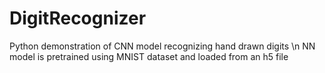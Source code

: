 # DigitRecognizer

Python demonstration of CNN model recognizing hand drawn digits \n
NN model is pretrained using MNIST dataset and loaded from an h5 file
